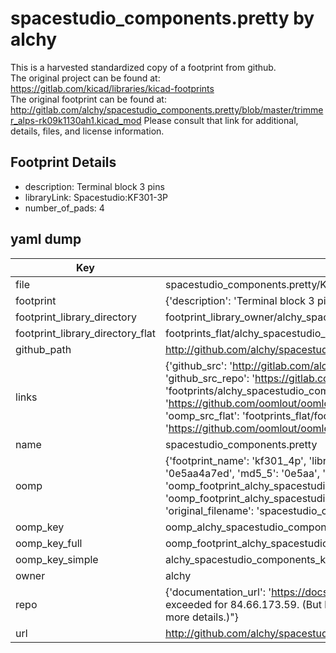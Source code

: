 # spacestudio_components.pretty by alchy  
This is a harvested standardized copy of a footprint from github.  
The original project can be found at:  
https://gitlab.com/kicad/libraries/kicad-footprints  
The original footprint can be found at:
http://gitlab.com/alchy/spacestudio_components.pretty/blob/master/trimmer_alps-rk09k1130ah1.kicad_mod
Please consult that link for additional, details, files, and license information.  
## Footprint Details
* description: Terminal block 3 pins  
* libraryLink: Spacestudio:KF301-3P  
* number_of_pads: 4  
## yaml dump  
| Key | Value |  
| --- | --- |  
| file | spacestudio_components.pretty/KF301-4P.kicad_mod |  
| footprint | {'description': 'Terminal block 3 pins', 'libraryLink': 'Spacestudio:KF301-3P', 'number_of_pads': 4} |  
| footprint_library_directory | footprint_library_owner/alchy_spacestudio_components.pretty |  
| footprint_library_directory_flat | footprints_flat/alchy_spacestudio_components_kf301_4p/working |  
| github_path | http://github.com/alchy/spacestudio_components.pretty/blob/master/KF301-4P.kicad_mod |  
| links | {'github_src': 'http://gitlab.com/alchy/spacestudio_components.pretty/blob/master/trimmer_alps-rk09k1130ah1.kicad_mod', 'github_src_repo': 'https://gitlab.com/kicad/libraries/kicad-footprints', 'oomp_bot': 'footprints/alchy_spacestudio_components_kf301_4p/working', 'oomp_bot_github': 'https://github.com/oomlout/oomlout_oomp_footprint_bot/tree/main/footprints/alchy_spacestudio_components_kf301_4p/working', 'oomp_src_flat': 'footprints_flat/footprints_flat/alchy_spacestudio_components_kf301_4p/working', 'oomp_src_flat_github': 'https://github.com/oomlout/oomlout_oomp_footprint_src/tree/main/footprints_flat/alchy_spacestudio_components_kf301_4p/working'} |  
| name | spacestudio_components.pretty |  
| oomp | {'footprint_name': 'kf301_4p', 'library_name': 'spacestudio_components', 'md5': '0e5aa4a7ed51cb27c9a28eba94564464', 'md5_10': '0e5aa4a7ed', 'md5_5': '0e5aa', 'md5_6': '0e5aa4', 'oomp_key': 'oomp_alchy_spacestudio_components_kf301_4p', 'oomp_key_extra': 'oomp_footprint_alchy_spacestudio_components_kf301_4p', 'oomp_key_full': 'oomp_footprint_alchy_spacestudio_components_kf301_4p_0e5aa4', 'oomp_key_simple': 'alchy_spacestudio_components_kf301_4p', 'original_filename': 'spacestudio_components.pretty/KF301-4P.kicad_mod', 'owner_name': 'alchy'} |  
| oomp_key | oomp_alchy_spacestudio_components_kf301_4p |  
| oomp_key_full | oomp_footprint_alchy_spacestudio_components_kf301_4p |  
| oomp_key_simple | alchy_spacestudio_components_kf301_4p |  
| owner | alchy |  
| repo | {'documentation_url': 'https://docs.github.com/rest/overview/resources-in-the-rest-api#rate-limiting', 'message': "API rate limit exceeded for 84.66.173.59. (But here's the good news: Authenticated requests get a higher rate limit. Check out the documentation for more details.)"} |  
| url | http://github.com/alchy/spacestudio_components.pretty |  

